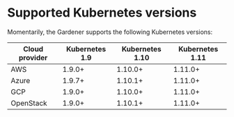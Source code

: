 # Supported Kubernetes versions

Momentarily, the Gardener supports the following Kubernetes versions:

| Cloud provider | Kubernetes 1.9 | Kubernetes 1.10 | Kubernetes 1.11 |
| -------------- | -------------- | --------------- | --------------- |
| AWS            | 1.9.0+         | 1.10.0+         | 1.11.0+         |
| Azure          | 1.9.7+         | 1.10.1+         | 1.11.0+         |
| GCP            | 1.9.0+         | 1.10.0+         | 1.11.0+         |
| OpenStack      | 1.9.0+         | 1.10.1+         | 1.11.0+         |
